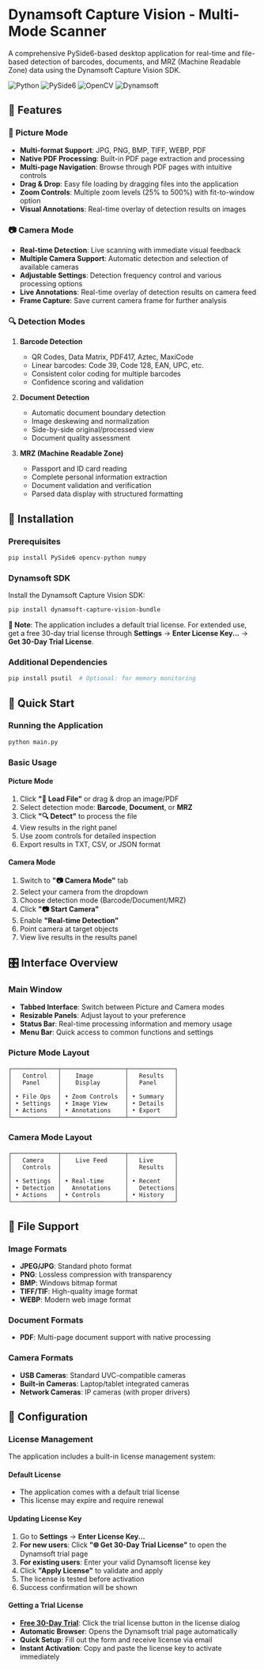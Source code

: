 # Dynamsoft Capture Vision - Multi-Mode Scanner

A comprehensive PySide6-based desktop application for real-time and file-based detection of barcodes, documents, and MRZ (Machine Readable Zone) data using the Dynamsoft Capture Vision SDK.

![Python](https://img.shields.io/badge/Python-3.8+-blue.svg)
![PySide6](https://img.shields.io/badge/PySide6-Qt6-green.svg)
![OpenCV](https://img.shields.io/badge/OpenCV-4.x-red.svg)
![Dynamsoft](https://img.shields.io/badge/Dynamsoft-SDK-orange.svg)

## 🌟 Features

### 📁 **Picture Mode**
- **Multi-format Support**: JPG, PNG, BMP, TIFF, WEBP, PDF
- **Native PDF Processing**: Built-in PDF page extraction and processing
- **Multi-page Navigation**: Browse through PDF pages with intuitive controls
- **Drag & Drop**: Easy file loading by dragging files into the application
- **Zoom Controls**: Multiple zoom levels (25% to 500%) with fit-to-window option
- **Visual Annotations**: Real-time overlay of detection results on images

### 📷 **Camera Mode**
- **Real-time Detection**: Live scanning with immediate visual feedback
- **Multiple Camera Support**: Automatic detection and selection of available cameras
- **Adjustable Settings**: Detection frequency control and various processing options
- **Live Annotations**: Real-time overlay of detection results on camera feed
- **Frame Capture**: Save current camera frame for further analysis

### 🔍 **Detection Modes**
1. **Barcode Detection**
   - QR Codes, Data Matrix, PDF417, Aztec, MaxiCode
   - Linear barcodes: Code 39, Code 128, EAN, UPC, etc.
   - Consistent color coding for multiple barcodes
   - Confidence scoring and validation

2. **Document Detection**
   - Automatic document boundary detection
   - Image deskewing and normalization
   - Side-by-side original/processed view
   - Document quality assessment

3. **MRZ (Machine Readable Zone)**
   - Passport and ID card reading
   - Complete personal information extraction
   - Document validation and verification
   - Parsed data display with structured formatting

## 🚀 Installation

### Prerequisites
```bash
pip install PySide6 opencv-python numpy
```

### Dynamsoft SDK
Install the Dynamsoft Capture Vision SDK:
```bash
pip install dynamsoft-capture-vision-bundle
```

**📝 Note**: The application includes a default trial license. For extended use, get a free 30-day trial license through **Settings** → **Enter License Key...** → **Get 30-Day Trial License**.

### Additional Dependencies
```bash
pip install psutil  # Optional: for memory monitoring
```

## 🏁 Quick Start

### Running the Application
```bash
python main.py
```

### Basic Usage

#### Picture Mode
1. Click **"📂 Load File"** or drag & drop an image/PDF
2. Select detection mode: **Barcode**, **Document**, or **MRZ**
3. Click **"🔍 Detect"** to process the file
4. View results in the right panel
5. Use zoom controls for detailed inspection
6. Export results in TXT, CSV, or JSON format

#### Camera Mode
1. Switch to **"📷 Camera Mode"** tab
2. Select your camera from the dropdown
3. Choose detection mode (Barcode/Document/MRZ)
4. Click **"📷 Start Camera"**
5. Enable **"Real-time Detection"**
6. Point camera at target objects
7. View live results in the results panel

## 🎛️ Interface Overview

### Main Window
- **Tabbed Interface**: Switch between Picture and Camera modes
- **Resizable Panels**: Adjust layout to your preference
- **Status Bar**: Real-time processing information and memory usage
- **Menu Bar**: Quick access to common functions and settings

### Picture Mode Layout
```
┌─────────────┬──────────────────┬─────────────┐
│   Control   │    Image         │   Results   │
│   Panel     │    Display       │   Panel     │
│             │                  │             │
│ • File Ops  │ • Zoom Controls  │ • Summary   │
│ • Settings  │ • Image View     │ • Details   │
│ • Actions   │ • Annotations    │ • Export    │
└─────────────┴──────────────────┴─────────────┘
```

### Camera Mode Layout
```
┌─────────────┬──────────────────┬─────────────┐
│   Camera    │    Live Feed     │   Live      │
│   Controls  │                  │   Results   │
│             │                  │             │
│ • Settings  │ • Real-time      │ • Recent    │
│ • Detection │   Annotations    │   Detections│
│ • Actions   │ • Controls       │ • History   │
└─────────────┴──────────────────┴─────────────┘
```


## 📝 File Support

### Image Formats
- **JPEG/JPG**: Standard photo format
- **PNG**: Lossless compression with transparency
- **BMP**: Windows bitmap format
- **TIFF/TIF**: High-quality image format
- **WEBP**: Modern web image format

### Document Formats
- **PDF**: Multi-page document support with native processing

### Camera Formats
- **USB Cameras**: Standard UVC-compatible cameras
- **Built-in Cameras**: Laptop/tablet integrated cameras
- **Network Cameras**: IP cameras (with proper drivers)

## 🔧 Configuration

### License Management
The application includes a built-in license management system:

#### Default License
- The application comes with a default trial license
- This license may expire and require renewal

#### Updating License Key
1. Go to **Settings** → **Enter License Key...**
2. **For new users**: Click **"🌐 Get 30-Day Trial License"** to open the Dynamsoft trial page
3. **For existing users**: Enter your valid Dynamsoft license key
4. Click **"Apply License"** to validate and apply
5. The license is tested before activation
6. Success confirmation will be shown

#### Getting a Trial License
- [**Free 30-Day Trial**](https://www.dynamsoft.com/customer/license/trialLicense/?product=dcv&package=cross-platform): Click the trial license button in the license dialog
- **Automatic Browser**: Opens the Dynamsoft trial page automatically
- **Quick Setup**: Fill out the form and receive license via email
- **Instant Activation**: Copy and paste the license key to activate immediately


